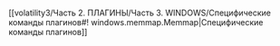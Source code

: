 ```bash

```
[[volatility3/Часть 2. ПЛАГИНЫ/Часть 3. WINDOWS/Специфические команды плагинов#! windows.memmap.Memmap|Специфические команды плагинов]]

